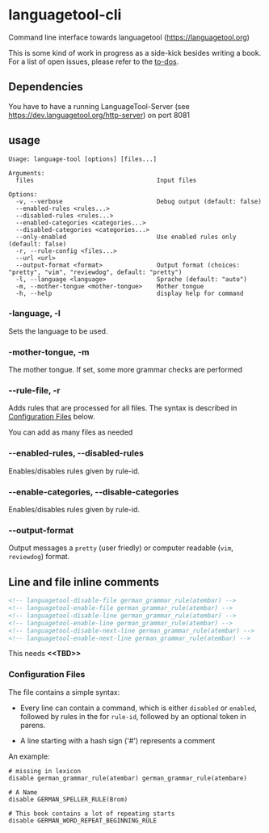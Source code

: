 # languagetool-cli

Command line interface towards languagetool (<https://languagetool.org>)

This is some kind of work in progress as a side-kick besides writing a book. For a list of open issues, please refer to the [to-dos](TODOs.md).

## Dependencies

You have to have a running LanguageTool-Server (see <https://dev.languagetool.org/http-server>) on port 8081

## usage

```plaintext
Usage: language-tool [options] [files...]

Arguments:
  files                                  Input files

Options:
  -v, --verbose                          Debug output (default: false)
  --enabled-rules <rules...>
  --disabled-rules <rules...>
  --enabled-categories <categories...>
  --disabled-categories <categories...>
  --only-enabled                         Use enabled rules only (default: false)
  -r, --rule-config <files...>
  --url <url>
  --output-format <format>               Output format (choices: "pretty", "vim", "reviewdog", default: "pretty")
  -l, --language <language>              Sprache (default: "auto")
  -m, --mother-tongue <mother-tongue>    Mother tongue
  -h, --help                             display help for command
  ```

### -language, -l

Sets the language to be used.

### -mother-tongue, -m

The mother tongue. If set, some more grammar checks are performed

### --rule-file, -r

Adds rules that are processed for all files.
The syntax is described in [Configuration Files](README.md) below.

You can add as many files as needed

### --enabled-rules, --disabled-rules

Enables/disables rules given by rule-id.

### --enable-categories, --disable-categories

Enables/disables rules given by rule-id.

### --output-format

Output messages a `pretty` (user friedly) or computer readable (`vim`, `reviewdog`) format.

## Line and file inline comments

```html
<!-- languagetool-disable-file german_grammar_rule(atembar) -->
<!-- languagetool-enable-file german_grammar_rule(atembar) -->
<!-- languagetool-disable-line german_grammar_rule(atembar) -->
<!-- languagetool-enable-line german_grammar_rule(atembar) -->
<!-- languagetool-disable-next-line german_grammar_rule(atembar) -->
<!-- languagetool-enable-next-line german_grammar_rule(atembar) -->
```

This needs **\<\<TBD\>\>**

### Configuration Files

The file contains a simple syntax:

* Every line can contain a command, which is either `disabled` or `enabled`, followed by rules in the for
`rule-id`, followed by an optional token in parens.

* A line starting with a hash sign ('#') represents a comment

An example:

```plaintext
# missing in lexicon
disable german_grammar_rule(atembar) german_grammar_rule(atembare)

# A Name
disable GERMAN_SPELLER_RULE(Brom)

# This book contains a lot of repeating starts
disable GERMAN_WORD_REPEAT_BEGINNING_RULE
```
